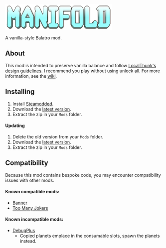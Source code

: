 ![Manifold](manifold.png "Manifold")

A vanilla-style Balatro mod.

## About
This mod is intended to preserve vanilla balance and follow [LocalThunk's design guidelines](https://www.reddit.com/r/balatro/comments/1czo9g0/guidelines_for_joker_design/). I recommend you play without using unlock all. For more information, see the [wiki](https://balatromods.miraheze.org/wiki/Manifold).

## Installing
1. Install [Steamodded](https://github.com/Steamodded/smods/wiki).
2. Download the [latest version](https://github.com/ouiiskey/Manifold/releases).
3. Extract the zip in your `Mods` folder.

#### Updating
1. Delete the old version from your `Mods` folder.
2. Download the [latest version](https://github.com/ouiiskey/Manifold/releases).
3. Extract the zip in your `Mods` folder.

## Compatibility
Because this mod contains bespoke code, you may encounter compatibility issues with other mods.
#### Known compatible mods:
* [Banner](https://github.com/SylviBlossom/Banner)
* [Too Many Jokers](https://github.com/cg-223/toomanyjokers)
#### Known incompatible mods:
* [DebugPlus](https://github.com/WilsontheWolf/DebugPlus)
  * Copied planets emplace in the consumable slots, spawn the planets instead. 